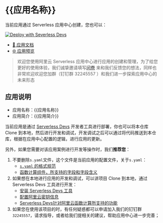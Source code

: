 # {{应用名称}}

当前应用通过 Serverless 应用中心创建，您也可以：

[![Deploy with Severless Devs](https://img.alicdn.com/imgextra/i1/O1CN01w5RFbX1v45s8TIXPz_!!6000000006118-55-tps-95-28.svg)](https://fcnext.console.aliyun.com/applications/create?template={{模板名称}}) 

- [:book: 应用文档]({{应用的源代码地址}})
- [:globe_with_meridians: 应用预览]({{应用预览}})

> 欢迎您使用阿里云 Serverless 应用中心进行应用的创建和管理，为了给您更好的使用体验，我们诚挚邀请填写[问卷](https://survey.aliyun.com/apps/zhiliao/rYNa4yQPl) 来和我们反馈您的想法，同样也非常欢迎欢迎您加群（钉钉群 32245557 ）和我们进一步探索应用中心的未来形态

## 应用说明

- 应用名称：{{应用名称}}
- 应用简介：{{应用简介}}

当前应用是通过 [Serverless Devs](https://github.com/Serverless-Devs/Serverless-Devs) 开发者工具进行部署，你也可以将本仓库 Clone 到本地，然后进行开发和调试，开发调试之后可以通过将代码推送到本仓库，根据在应用中心配置的逻辑，进行应用的更新。

另外，如果您需要对该应用案例进行开发等操作时，我们**推荐您**：
1. 不要删除`s.yaml`文件，这个文件是当前应用的配置文件，关于`s.yaml`：
    - [`s.yaml` 的格式规范](https://github.com/Serverless-Devs/Serverless-Devs/blob/master/docs/zh/yaml.md)
    - [函数计算组件，所支持的字段和字段含义](https://github.com/devsapp/fc/blob/main/docs/zh/yaml/readme.md)
2. 如果想在本地进行应用的开发和调试，可以讲项目 Clone 到本地，通过 Serverless Devs 工具进行开发：
    - [安装 Serverless Devs 工具](https://github.com/Serverless-Devs/Serverless-Devs/blob/master/docs/zh/install.md)
    - [配置阿里云密钥信息](https://github.com/devsapp/fc/blob/main/docs/zh/config.md)
    - [Serverless Devs针对阿里云函数计算所支持的功能](https://github.com/devsapp/fc#%E6%96%87%E6%A1%A3%E7%9B%B8%E5%85%B3)
3. 如果您在使用该项目的时，有任何疑惑都可以申请加入我们的钉钉群`32245557`，请求指导，或者给我们提相关的建议，帮助应用中心进一步完善；
